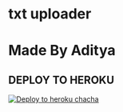 # txt uploader

# Made By Aditya


## DEPLOY TO HEROKU


[![Deploy to heroku chacha](https://www.herokucdn.com/deploy/button.svg)](https://dashboard.heroku.com/new?template=https://github.com/aditya94139/Txt-file-uploader62786)
